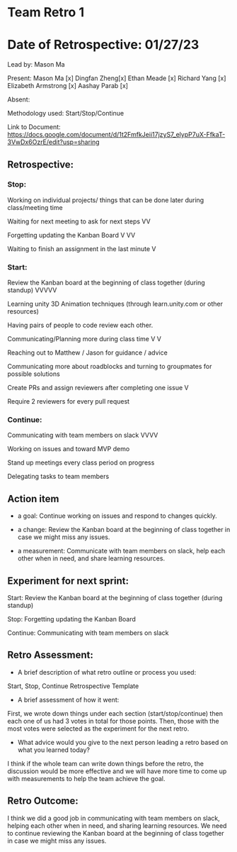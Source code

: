 <h1> Team Retro 1 </h1> 

# Date of Retrospective: 01/27/23

Lead by: Mason Ma 

Present: Mason Ma [x] Dingfan Zheng[x] Ethan Meade [x] Richard Yang [x] Elizabeth Armstrong [x] Aashay Parab [x]

Absent:

Methodology used: Start/Stop/Continue 

Link to Document: https://docs.google.com/document/d/1t2FmfkJeii17jzyS7_elypP7uX-FfkaT-3VwDx6OzrE/edit?usp=sharing


## Retrospective:

### Stop:

Working on individual projects/ things that can be done later during class/meeting time 

Waiting for next meeting to ask for next steps VV

Forgetting updating the Kanban Board V VV

Waiting to finish an assignment in the last minute V



### Start:

Review the Kanban board at the beginning of class together (during standup) VVVVV

Learning unity 3D Animation techniques (through learn.unity.com or other resources)

Having pairs of people to code review each other. 

Communicating/Planning more during class time V V

Reaching out to Matthew / Jason for guidance / advice

Communicating more about roadblocks and turning to groupmates for possible solutions

Create PRs and assign reviewers after completing one issue V

Require 2 reviewers for every pull request


### Continue:

Communicating with team members on slack  VVVV

Working on issues and toward MVP demo

Stand up meetings every class period on progress

Delegating tasks to team members 


## Action item

* a goal: Continue working on issues and respond to changes quickly.

* a change: Review the Kanban board at the beginning of class together in case we might miss any issues.

* a measurement: Communicate with team members on slack, help each other when in need, and share learning resources.


## Experiment for next sprint: 

Start: Review the Kanban board at the beginning of class together (during standup)

Stop: Forgetting updating the Kanban Board

Continue: Communicating with team members on slack



## Retro Assessment:

* A brief description of what retro outline or process you used:

Start, Stop, Continue Retrospective Template

* A brief assessment of how it went:

First, we wrote down things under each section (start/stop/continue) then each one of us had 3 votes in total for those points. Then, those with the most votes were selected as the experiment for the next retro.

* What advice would you give to the next person leading a retro
  based on what you learned today?

I think if the whole team can write down things before the retro, the discussion would be more effective and we will have more time to come up with measurements to help the team achieve the goal.


## Retro Outcome:

I think we did a good job in communicating with team members on slack, helping each other when in need, and sharing learning resources. We need to continue reviewing the Kanban board at the beginning of class together in case we might miss any issues.
